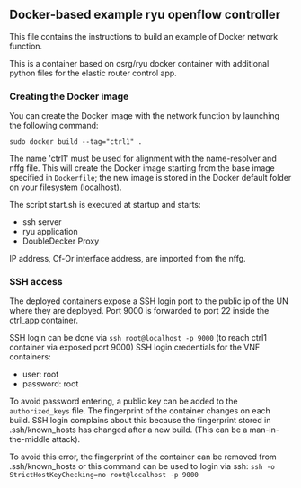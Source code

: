## Docker-based example ryu openflow controller

This file contains the instructions to build an example of Docker network function.

This is a container based on osrg/ryu docker container with additional python files for the elastic router control app.

### Creating the Docker image

You can create the Docker image with the network function by launching the following command:

    sudo docker build --tag="ctrl1" .

The name 'ctrl1' must be used for alignment with the name-resolver and nffg file.
This will create the Docker image starting from the base image specified in `Dockerfile`; the new image is stored in the Docker default folder on your filesystem (localhost).

The script start.sh is executed at startup and starts:
- ssh server
- ryu application
- DoubleDecker Proxy

IP address, Cf-Or interface address, are imported from the nffg.

### SSH access
The deployed containers expose a SSH login port to the public ip of the UN where they are deployed.
Port 9000 is forwarded to port 22 inside the ctrl_app container.

SSH login can be done via `ssh root@localhost -p 9000` (to reach ctrl1 container via exposed port 9000)
SSH login credentials for the VNF containers:
* user: root
* password: root


To avoid password entering, a public key can be added to the `authorized_keys` file.
The fingerprint of the container changes on each build. SSH login complains about this because the fingerprint stored in  .ssh/known_hosts has changed after a new build. (This can be a man-in-the-middle attack).

To avoid this error, the  fingerprint of the container can be removed from .ssh/known_hosts or this command can be used to login via ssh: `ssh -o StrictHostKeyChecking=no root@localhost -p 9000`
